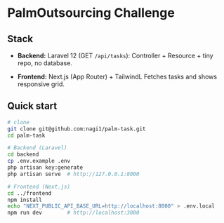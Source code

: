# PalmOutsourcing Challenge

## Stack

- **Backend:** Laravel 12 (GET `/api/tasks`): Controller + Resource + tiny repo, no database.

- **Frontend:** Next.js (App Router) + TailwindL Fetches tasks and shows responsive grid.

## Quick start

```bash
# clone
git clone git@github.com:nagi1/palm-task.git
cd palm-task

# Backend (Laravel)
cd backend
cp .env.example .env
php artisan key:generate
php artisan serve  # http://127.0.0.1:8000

# Frontend (Next.js)
cd ../frontend
npm install
echo "NEXT_PUBLIC_API_BASE_URL=http://localhost:8000" > .env.local
npm run dev        # http://localhost:3000
```
